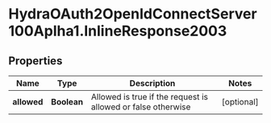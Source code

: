# HydraOAuth2OpenIdConnectServer100Aplha1.InlineResponse2003

## Properties
Name | Type | Description | Notes
------------ | ------------- | ------------- | -------------
**allowed** | **Boolean** | Allowed is true if the request is allowed or false otherwise | [optional] 


